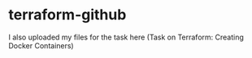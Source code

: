 # terraform-github

I also uploaded my files for the task here (Task on Terraform: Creating Docker Containers)
